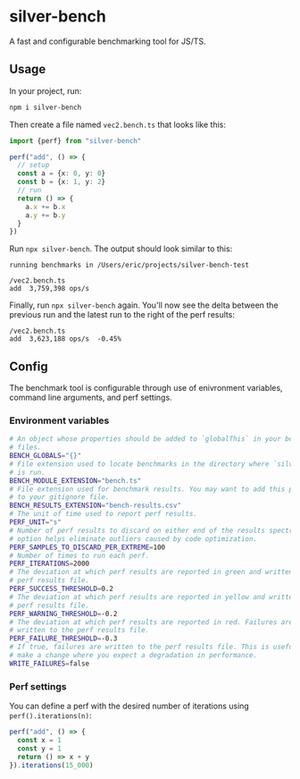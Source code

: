 # silver-bench

A fast and configurable benchmarking tool for JS/TS.

## Usage

In your project, run:

```sh
npm i silver-bench
```

Then create a file named `vec2.bench.ts` that looks like this:

```ts
import {perf} from "silver-bench"

perf("add", () => {
  // setup
  const a = {x: 0, y: 0}
  const b = {x: 1, y: 2}
  // run
  return () => {
    a.x += b.x
    a.y += b.y
  }
})
```

Run `npx silver-bench`. The output should look similar to this:

```
running benchmarks in /Users/eric/projects/silver-bench-test

/vec2.bench.ts
add  3,759,398 ops/s
```

Finally, run `npx silver-bench` again. You'll now see the delta between the previous run and the latest run to the right of the perf results:

```
/vec2.bench.ts
add  3,623,188 ops/s  -0.45%
```

## Config

The benchmark tool is configurable through use of enivronment variables, command line arguments, and perf settings.

### Environment variables

```sh
# An object whose properties should be added to `globalThis` in your benchmark
# files.
BENCH_GLOBALS="{}"
# File extension used to locate benchmarks in the directory where `silver-bench`
# is run.
BENCH_MODULE_EXTENSION="bench.ts"
# File extension used for benchmark results. You may want to add this pattern
# to your gitignore file.
BENCH_RESULTS_EXTENSION="bench-results.csv"
# The unit of time used to report perf results.
PERF_UNIT="s"
# Number of perf results to discard on either end of the results spectrum. This
# option helps eliminate outliers caused by code optimization.
PERF_SAMPLES_TO_DISCARD_PER_EXTREME=100
# Number of times to run each perf.
PERF_ITERATIONS=2000
# The deviation at which perf results are reported in green and written to the
# perf results file.
PERF_SUCCESS_THRESHOLD=0.2
# The deviation at which perf results are reported in yellow and written to the
# perf results file.
PERF_WARNING_THRESHOLD=-0.2
# The deviation at which perf results are reported in red. Failures are not
# written to the perf results file.
PERF_FAILURE_THRESHOLD=-0.3
# If true, failures are written to the perf results file. This is useful if you
# make a change where you expect a degradation in performance.
WRITE_FAILURES=false
```

### Perf settings

You can define a perf with the desired number of iterations using `perf().iterations(n)`:

```ts
perf("add", () => {
  const x = 1
  const y = 1
  return () => x + y
}).iterations(15_000)
```